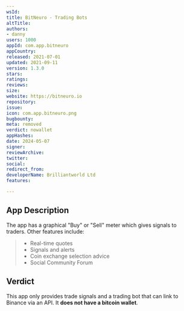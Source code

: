```yaml
---
wsId: 
title: BitNeuro - Trading Bots
altTitle: 
authors:
- danny
users: 1000
appId: com.app.bitneuro
appCountry: 
released: 2021-07-01
updated: 2021-09-11
version: 1.3.0
stars: 
ratings: 
reviews: 
size: 
website: https://bitneuro.io
repository: 
issue: 
icon: com.app.bitneuro.png
bugbounty: 
meta: removed
verdict: nowallet
appHashes: 
date: 2024-05-07
signer: 
reviewArchive: 
twitter: 
social: 
redirect_from: 
developerName: Brilliantworld Ltd
features: 

---
```


## App Description

The app has a graphical "Buy" or "Sell" meter which gives signals to traders. Other features include:

> - Real-time quotes
> - Signals and alerts
> - Coin exchange selection advice
> - Social Community Forum

## Verdict

This app only provides trade signals and a trading bot that can link to Binance via an API. It **does not have a bitcoin wallet**. 
